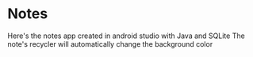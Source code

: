 # Notes
Here's the notes app created in android studio with Java and SQLite
The note's recycler will automatically change the background color 

